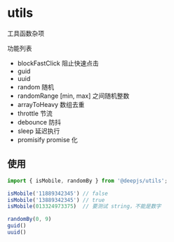 # utils

工具函数杂项

功能列表

- blockFastClick 阻止快速点击
- guid
- uuid
- random        随机
- randomRange   [min, max] 之间随机整数
- arrayToHeavy  数组去重
- throttle      节流
- debounce      防抖
- sleep         延迟执行
- promisify     promise 化

## 使用

```js
import { isMobile, randomBy } from '@deepjs/utils';

isMobile('11889342345') // false
isMobile('13889342345') // true
isMobile(013324973375)  // 要测试 string，不能是数字

randomBy(0, 9)
guid()
uuid()
```
